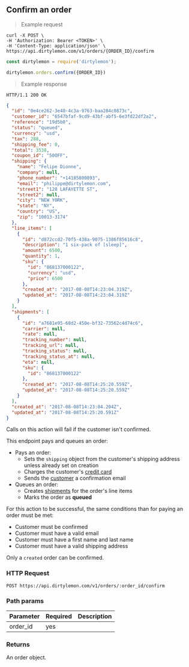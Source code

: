 ## Confirm an order

> Example request

```shell
curl -X POST \
-H 'Authorization: Bearer <TOKEN>' \
-H 'Content-Type: application/json' \
https://api.dirtylemon.com/v1/orders/{ORDER_ID}/confirm
```

```javascript
const dirtylemon = require('dirtylemon');

dirtylemon.orders.confirm({ORDER_ID})
```

> Example response

```http
HTTP/1.1 200 OK
```

```json
{
  "id": "0e4ce262-3e40-4c3a-9763-baa284c0873c",
  "customer_id": "6547bfaf-9cd9-43bf-abf5-6e3fd22df2a2",
  "reference": "19d5b0",
  "status": "queued",
  "currency": "usd",
  "tax": 288,
  "shipping_fee": 0,
  "total": 3538,
  "coupon_id": "50OFF",
  "shipping": {
    "name": "Felipe Dionne",
    "company": null,
    "phone_number": "+14185800893",
    "email": "philippe@dirtylemon.com",
    "street1": "128 LAFAYETTE ST",
    "street2": null,
    "city": "NEW YORK",
    "state": "NY",
    "country": "US",
    "zip": "10013-3174"
  },
  "line_items": [
    {
      "id": "d872ccd2-70f5-438a-9075-1386f85616c8",
      "description": "1 six-pack of [sleep]",
      "amount": 6500,
      "quantity": 1,
      "sku": {
        "id": "868137000122",
        "currency": "usd",
        "price": 6500
      },
      "created_at": "2017-08-08T14:23:04.319Z",
      "updated_at": "2017-08-08T14:23:04.319Z"
    }
  ],
  "shipments": [
    {
      "id": "a7681e95-68d2-450e-bf32-73562c4d74c6",
      "carrier": null,
      "rate": null,
      "tracking_number": null,
      "tracking_url": null,
      "tracking_status": null,
      "tracking_status_at": null,
      "eta": null,
      "sku": {
        "id": "868137000122"
      },
      "created_at": "2017-08-08T14:25:20.559Z",
      "updated_at": "2017-08-08T14:25:20.559Z"
    }
  ],
  "created_at": "2017-08-08T14:23:04.204Z",
  "updated_at": "2017-08-08T14:25:20.591Z"
}
```

<aside class="notice">
  Calls on this action will fail if the customer isn't confirmed.
</aside>

This endpoint pays and queues an order:

  - Pays an order:
    - Sets the `shipping` object from the customer's shipping address unless already set on creation
    - Charges the customer's [credit card](#cards)
    - Sends the [customer](#customers) a confirmation email
  - Queues an order:
    - Creates [shipments](#shipments) for the order's line items
    - Marks the order as __queued__

For this action to be successful, the same conditions than for paying an order must be met:

  - Customer must be confirmed
  - Customer must have a valid email
  - Customer must have a first name and last name
  - Customer must have a valid shipping address

Only a `created` order can be confirmed.


### HTTP Request

`POST https://api.dirtylemon.com/v1/orders/:order_id/confirm`

### Path params

| Parameter | Required | Description |
| --------- | -------- | ------------|
| order_id | yes |  |

### Returns

An order object.
